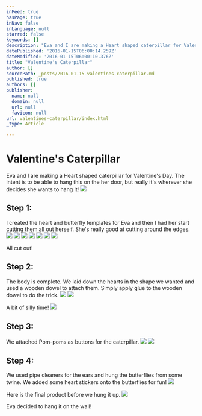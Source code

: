 ```yaml
---
inFeed: true
hasPage: true
inNav: false
inLanguage: null
starred: false
keywords: []
description: "Eva and I are making a Heart shaped caterpillar for Valentine's Day."
datePublished: '2016-01-15T06:00:14.259Z'
dateModified: '2016-01-15T06:00:10.376Z'
title: "Valentine's Caterpillar"
author: []
sourcePath: _posts/2016-01-15-valentines-caterpillar.md
published: true
authors: []
publisher:
  name: null
  domain: null
  url: null
  favicon: null
url: valentines-caterpillar/index.html
_type: Article

---
```

# Valentine's Caterpillar

Eva and I are making a Heart shaped caterpillar for Valentine's Day.  The intent is to be able to hang this on the her door, but really it's wherever she decides she wants to hang it!
![](https://s3-us-west-2.amazonaws.com/the-grid-img/p/708102ae862c82a0b67f76140967084b5b5216f7.jpg)

## Step 1:

I created the heart and butterfly templates for Eva and then I had her start cutting them all out herself.  She's really good at cutting around the edges.
![](https://s3-us-west-2.amazonaws.com/the-grid-img/p/6990111328c30458a47ef5c23ec02a157bc98c1a.jpg)
![](https://s3-us-west-2.amazonaws.com/the-grid-img/p/665501badd2f1aacd3aef1ab9a40afd7c10785e9.jpg)
![](https://s3-us-west-2.amazonaws.com/the-grid-img/p/5e489a3fb60fc9a804db345727737f37a7c2f40d.jpg)
![](https://s3-us-west-2.amazonaws.com/the-grid-img/p/0894f571490c5ece171669188e00048df2710ad7.jpg)
![](https://s3-us-west-2.amazonaws.com/the-grid-img/p/4a47f713568bbbe3dc6b37205fc3d274d2f1388c.jpg)
![](https://s3-us-west-2.amazonaws.com/the-grid-img/p/43bbb0fbfaa01297f1ab21bb58c3aef443795b19.jpg)
![](https://s3-us-west-2.amazonaws.com/the-grid-img/p/c1c08c1e150ddd4ff19b2f9a611d3c0dd5e647ba.jpg)

All cut out!

## Step 2:

The body is complete. We laid down the hearts in the shape we wanted and used a wooden dowel to attach them.  Simply apply glue to the wooden dowel to do the trick.
![](https://s3-us-west-2.amazonaws.com/the-grid-img/p/3ef53eae3fc7b7691ba81ac40aca9385f1352299.jpg)
![](https://s3-us-west-2.amazonaws.com/the-grid-img/p/22cc70ce51b6d0ab30e194611d89e3d0e3dee769.jpg)

A bit of silly time!
![](https://s3-us-west-2.amazonaws.com/the-grid-img/p/9e1cfb319dfd57d44f8d419fe406dcb8242e7f08.jpg)

## Step 3:

We attached Pom-poms as buttons for the caterpillar.
![](https://s3-us-west-2.amazonaws.com/the-grid-img/p/af0e05076933b8a22f42e88d736905fb8d1b2668.jpg)
![](https://s3-us-west-2.amazonaws.com/the-grid-img/p/d15ffbb729cf6f10710d7f72e2109de0516456d9.jpg)

## Step 4:

We used pipe cleaners for the ears and hung the butterflies from some twine. We added some heart stickers onto the butterflies for fun!
![](https://s3-us-west-2.amazonaws.com/the-grid-img/p/558ddb3bfb95fb8a8332b329ed6e2127711fdd07.jpg)

Here is the final product before we hung it up. ![](https://s3-us-west-2.amazonaws.com/the-grid-img/p/22d523a63f078781597b107b26dc0eadf878fc34.jpg)

Eva decided to hang it on the wall!